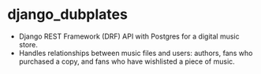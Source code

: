 # django_dubplates

- Django REST Framework (DRF) API with Postgres for a digital music store. 
- Handles relationships between music files and users: authors, fans who purchased a copy, and fans who have wishlisted a piece of music.
